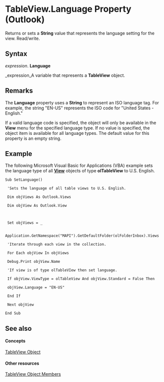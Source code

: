 
# TableView.Language Property (Outlook)

Returns or sets a  **String** value that represents the language setting for the view. Read/write.


## Syntax

 _expression_. **Language**

 _expression_A variable that represents a  **TableView** object.


## Remarks

The  **Language** property uses a **String** to represent an ISO language tag. For example, the string "EN-US" represents the ISO code for "United States - English."

If a valid language code is specified, the object will only be available in the  **View** menu for the specified language type. If no value is specified, the object item is available for all language types. The default value for this property is an empty string.


## Example

The following Microsoft Visual Basic for Applications (VBA) example sets the language type of all  **[View](41c8d149-9912-1685-4c8b-3c849cc6f1ed.md)** objects of type **olTableView** to U.S. English.


```
Sub SetLanguage() 
 
 'Sets the language of all table views to U.S. English. 
 
 Dim objViews As Outlook.Views 
 
 Dim objView As Outlook.View 
 
 
 
 Set objViews = _ 
 
 Application.GetNamespace("MAPI").GetDefaultFolder(olFolderInbox).Views 
 
 'Iterate through each view in the collection. 
 
 For Each objView In objViews 
 
 Debug.Print objView.Name 
 
 'If view is of type olTableVIew then set language. 
 
 If objView.ViewType = olTableView And objView.Standard = False Then 
 
 objView.Language = "EN-US" 
 
 End If 
 
 Next objView 
 
End Sub
```


## See also


#### Concepts


 [TableView Object](026e27f8-1655-060d-e8cc-87eaaf4f1510.md)
#### Other resources


 [TableView Object Members](2cc17ec6-12cf-d335-9370-d3922b45510e.md)
